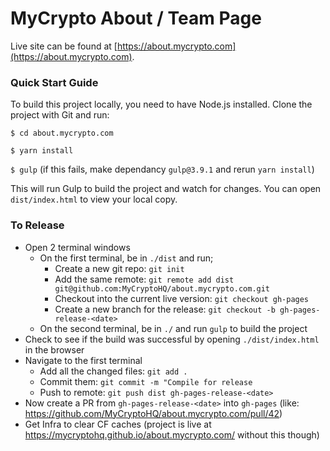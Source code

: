 # MyCrypto About / Team Page

Live site can be found at [https://about.mycrypto.com](https://about.mycrypto.com).


### Quick Start Guide
To build this project locally, you need to have Node.js installed. Clone the project with Git and run:


`$ cd about.mycrypto.com`

`$ yarn install`

`$ gulp` (if this fails, make dependancy `gulp@3.9.1` and rerun `yarn install`)

This will run Gulp to build the project and watch for changes. You can open `dist/index.html` to view your local copy.

### To Release

* Open 2 terminal windows 
  * On the first terminal, be in `./dist` and run;
     * Create a new git repo: `git init`
     * Add the same remote: `git remote add dist git@github.com:MyCryptoHQ/about.mycrypto.com.git`
     * Checkout into the current live version: `git checkout gh-pages`
     * Create a new branch for the release: `git checkout -b gh-pages-release-<date>`
  * On the second terminal, be in `./` and run `gulp` to build the project 
* Check to see if the build was successful by opening `./dist/index.html` in the browser
* Navigate to the first terminal
  * Add all the changed files: `git add .`
  * Commit them: `git commit -m "Compile for release`
  * Push to remote: `git push dist gh-pages-release-<date>`
* Now create a PR from `gh-pages-release-<date>` into `gh-pages` (like: https://github.com/MyCryptoHQ/about.mycrypto.com/pull/42)
* Get Infra to clear CF caches (project is live at https://mycryptohq.github.io/about.mycrypto.com/ without this though)